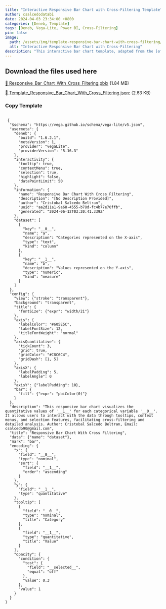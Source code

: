 ```yaml
---
title: "Interactive Responsive Bar Chart with Cross-Filtering Template"
author: csalcedodatabi
date: 2024-04-03 23:34:00 +0800
categories: [Deneb, Template]
tags: [Deneb, Vega-Lite, Power BI, Cross-Filtering]
pin: false
image:
  path: /assets/img/template-responsive-bar-chart-with-cross-filtering/responsive-bar-chart-with-cross-filtering-v2.gif
  alt: "Interactive Responsive Bar Chart with Cross-Filtering"
description: "This interactive bar chart template, adapted from the [official Vega-Lite example](https://vega.github.io/vega-lite/examples/bar_size_responsive.html), is tailored for use with Deneb in Power BI. It features enhanced interactivity through cross-filtering, providing a dynamic data exploration experience. Additionally, this template utilizes Deneb's specific function pbiColor(0) to dynamically adjust the color of the bars to the first color in the defined scheme."
---
```



## Download the files used here

[🔽 Responsive_Bar_Chart_With_Cross_Filtering.pbix](https://github.com/CSalcedoDataBI/PowerBI-Deneb/raw/main/Responsive_Bar_Chart_With_Cross_Filtering/Files/Responsive_Bar_Chart_With_Cross_Filtering.pbix) (1.84 MB)

[🔽 Template_Responsive_Bar_Chart_With_Cross_Filtering.json:](https://github.com/CSalcedoDataBI/PowerBI-Deneb/blob/8d5a3a36caf0f47d3fe1e7232820032c4fbf046e/Responsive_Bar_Chart_With_Cross_Filtering/Files/Responsive_Bar_Chart_With_Cross_Filtering.json) (2.63 KB)

### Copy Template

<pre class="highlight"><code>
 {
  "$schema": "https://vega.github.io/schema/vega-lite/v5.json",
  "usermeta": {
    "deneb": {
      "build": "1.6.2.1",
      "metaVersion": 1,
      "provider": "vegaLite",
      "providerVersion": "5.16.3"
    },
    "interactivity": {
      "tooltip": true,
      "contextMenu": true,
      "selection": true,
      "highlight": false,
      "dataPointLimit": 50
    },
    "information": {
      "name": "Responsive Bar Chart With Cross Filtering",
      "description": "[No Description Provided]",
      "author": "Cristobal Salcedo Beltran",
      "uuid": "aa2d11a1-9a68-4555-b78d-fc4b77e70ffb",
      "generated": "2024-06-12T03:20:41.339Z"
    },
    "dataset": [
      {
        "key": "__0__",
        "name": "a",
        "description": "Categories represented on the X-axis",
        "type": "text",
        "kind": "column"
      },
      {
        "key": "__1__",
        "name": "b",
        "description": "Values represented on the Y-axis",
        "type": "numeric",
        "kind": "measure"
      }
    ]
  },
  "config": {
    "view": {"stroke": "transparent"},
    "background": "transparent",
    "title": {
      "fontSize": {"expr": "width/21"}
    },
    "axis": {
      "labelColor": "#605E5C",
      "labelFontSize": 12,
      "titleFontWeight": "normal"
    },
    "axisQuantitative": {
      "tickCount": 3,
      "grid": true,
      "gridColor": "#C8C6C4",
      "gridDash": [1, 5]
    },
    "axisX": {
      "labelPadding": 5,
      "labelAngle": 0
    },
    "axisY": {"labelPadding": 10},
    "bar": {
      "fill": {"expr": "pbiColor(0)"}
    }
  },
  "description": "This responsive bar chart visualizes the quantitative values of '__1__' for each categorical variable '__0__'. It allows users to interact with the data through tooltips, context menus, and selection features, facilitating cross-filtering and detailed analysis. Author: Cristobal Salcedo Beltran, Email: csalcedo90@gmail.com",
  "title": "Responsive Bar Chart With Cross Filtering",
  "data": {"name": "dataset"},
  "mark": "bar",
  "encoding": {
    "x": {
      "field": "__0__",
      "type": "nominal",
      "sort": {
        "field": "__1__",
        "order": "ascending"
      }
    },
    "y": {
      "field": "__1__",
      "type": "quantitative"
    },
    "tooltip": [
      {
        "field": "__0__",
        "type": "nominal",
        "title": "Category"
      },
      {
        "field": "__1__",
        "type": "quantitative",
        "title": "Value"
      }
    ],
    "opacity": {
      "condition": {
        "test": {
          "field": "__selected__",
          "equal": "off"
        },
        "value": 0.3
      },
      "value": 1
    }
  }
}
</code></pre>
